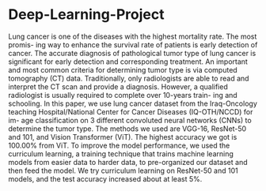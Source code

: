 # Deep-Learning-Project

Lung cancer is one of the diseases with the highest mortality rate. The most promis- ing way to enhance the survival rate of patients is early detection of cancer. The accurate diagnosis of pathological tumor type of lung cancer is significant for early detection and corresponding treatment. An important and most common criteria for determining tumor type is via computed tomography (CT) data. Traditionally, only radiologists are able to read and interpret the CT scan and provide a diagnosis. However, a qualified radiologist is usually required to complete over 10-years train- ing and schooling. In this paper, we use lung cancer dataset from the Iraq-Oncology teaching Hospital/National Center for Cancer Diseases (IQ-OTH/NCCD) for im- age classification on 3 different convoluted neural networks (CNNs) to determine the tumor type. The methods we used are VGG-16, ResNet-50 and 101, and Vision Transformer (ViT). The highest accuracy we got is 100.00% from ViT. To improve the model performance, we used the curriculum learning, a training technique that trains machine learning models from easier data to harder data, to pre-organized our dataset and then feed the model. We try curriculum learning on ResNet-50 and 101 models, and the test accuracy increased about at least 5%.
